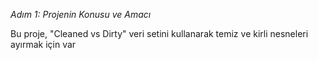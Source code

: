 *Adım 1: Projenin Konusu ve Amacı*

Bu proje, "Cleaned vs Dirty" veri setini kullanarak temiz ve kirli nesneleri ayırmak için var
